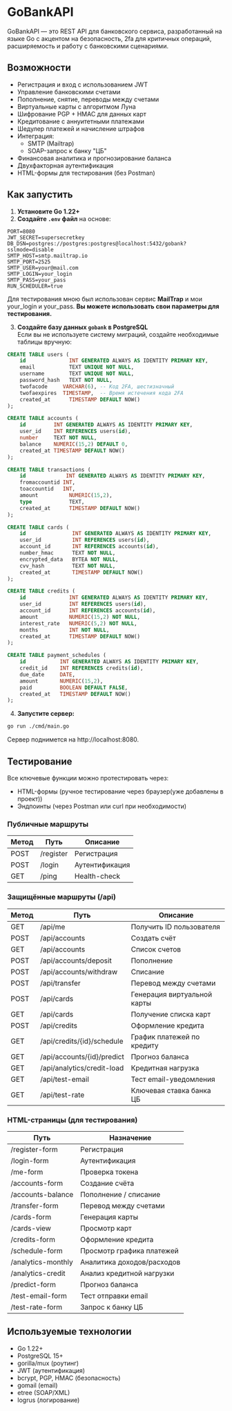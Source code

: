 # GoBankAPI

GoBankAPI — это REST API для банковского сервиса, разработанный на языке Go с акцентом на безопасность, 2fa для критичных операций, расширяемость и работу с банковскими сценариями.

## Возможности

- Регистрация и вход с использованием JWT
- Управление банковскими счетами
- Пополнение, снятие, переводы между счетами
- Виртуальные карты с алгоритмом Луна
- Шифрование PGP + HMAC для данных карт
- Кредитование с аннуитетными платежами
- Шедулер платежей и начисление штрафов
- Интеграция:
  - SMTP (Mailtrap)
  - SOAP-запрос к банку "ЦБ"
- Финансовая аналитика и прогнозирование баланса
- Двухфакторная аутентификация
- HTML-формы для тестирования (без Postman)

## Как запустить

1. **Установите Go 1.22+**
2. **Создайте `.env` файл** на основе:
```
PORT=8080
JWT_SECRET=supersecretkey
DB_DSN=postgres://postgres:postgres@localhost:5432/gobank?sslmode=disable
SMTP_HOST=smtp.mailtrap.io
SMTP_PORT=2525
SMTP_USER=your@mail.com
SMTP_LOGIN=your_login
SMTP_PASS=your_pass
RUN_SCHEDULER=true
```
Для тестирования мною был использован сервис **MailTrap** и мои your_login и your_pass.
**Вы можете использовать свои параметры для тестирования.**


3. **Создайте базу данных `gobank` в PostgreSQL**  
Если вы не используете систему миграций, создайте необходимые таблицы вручную:

```sql
CREATE TABLE users (
    id              INT GENERATED ALWAYS AS IDENTITY PRIMARY KEY,
    email           TEXT UNIQUE NOT NULL,
    username        TEXT UNIQUE NOT NULL,
    password_hash   TEXT NOT NULL,
    twofacode     VARCHAR(6), -- Код 2FA, шестизначный
    twofaexpires  TIMESTAMP,  -- Время истечения кода 2FA
    created_at      TIMESTAMP DEFAULT NOW()
);

CREATE TABLE accounts (
    id         INT GENERATED ALWAYS AS IDENTITY PRIMARY KEY,
    user_id    INT REFERENCES users(id),
    number     TEXT NOT NULL,
    balance    NUMERIC(15,2) DEFAULT 0,
    created_at TIMESTAMP DEFAULT NOW()
);

CREATE TABLE transactions (
    id             INT GENERATED ALWAYS AS IDENTITY PRIMARY KEY,
    fromaccountid INT,
    toaccountid   INT,
    amount          NUMERIC(15,2),
    type            TEXT,
    created_at      TIMESTAMP DEFAULT NOW()
);

CREATE TABLE cards (
    id               INT GENERATED ALWAYS AS IDENTITY PRIMARY KEY,
    user_id          INT REFERENCES users(id),
    account_id       INT REFERENCES accounts(id),
    number_hmac      TEXT NOT NULL,
    encrypted_data   BYTEA NOT NULL,
    cvv_hash         TEXT NOT NULL,
    created_at       TIMESTAMP DEFAULT NOW()
);

CREATE TABLE credits (
    id              INT GENERATED ALWAYS AS IDENTITY PRIMARY KEY,
    user_id         INT REFERENCES users(id),
    account_id      INT REFERENCES accounts(id),
    amount          NUMERIC(15,2) NOT NULL,
    interest_rate   NUMERIC(5,2) NOT NULL,
    months          INT NOT NULL,
    created_at      TIMESTAMP DEFAULT NOW()
);

CREATE TABLE payment_schedules (
    id           INT GENERATED ALWAYS AS IDENTITY PRIMARY KEY,
    credit_id    INT REFERENCES credits(id),
    due_date     DATE,
    amount       NUMERIC(15,2),
    paid         BOOLEAN DEFAULT FALSE,
    created_at   TIMESTAMP DEFAULT NOW()
);
```

4. **Запустите сервер:**

```bash
go run ./cmd/main.go
```
Сервер поднимется на http://localhost:8080.

## Тестирование

Все ключевые функции можно протестировать через:

* HTML-формы (ручное тестирование через браузер(уже добавлены в проект))
* Эндпоинты (через Postman или curl при необходимости)

### Публичные маршруты

| Метод | Путь      | Описание       |
| ----- | --------- | -------------- |
| POST  | /register | Регистрация    |
| POST  | /login    | Аутентификация |
| GET   | /ping     | Health-check   |

### Защищённые маршруты (/api)

| Метод | Путь                       | Описание                    |
| ----- | -------------------------- | --------------------------- |
| GET   | /api/me                    | Получить ID пользователя    |
| POST  | /api/accounts              | Создать счёт                |
| GET   | /api/accounts              | Список счетов               |
| POST  | /api/accounts/deposit      | Пополнение                  |
| POST  | /api/accounts/withdraw     | Списание                    |
| POST  | /api/transfer              | Перевод между счетами       |
| POST  | /api/cards                 | Генерация виртуальной карты |
| GET   | /api/cards                 | Получение списка карт       |
| POST  | /api/credits               | Оформление кредита          |
| GET   | /api/credits/{id}/schedule | График платежей по кредиту  |
| GET   | /api/accounts/{id}/predict | Прогноз баланса             |
| GET   | /api/analytics/credit-load | Кредитная нагрузка          |
| GET   | /api/test-email            | Тест email-уведомления      |
| GET   | /api/test-rate             | Ключевая ставка банка ЦБ    |

### HTML-страницы (для тестирования)

| Путь               | Назначение                 |
| ------------------ | -------------------------- |
| /register-form     | Регистрация                |
| /login-form        | Аутентификация             |
| /me-form           | Проверка токена            |
| /accounts-form     | Создание счёта             |
| /accounts-balance  | Пополнение / списание      |
| /transfer-form     | Перевод между счетами      |
| /cards-form        | Генерация карты            |
| /cards-view        | Просмотр карт              |
| /credits-form      | Оформление кредита         |
| /schedule-form     | Просмотр графика платежей  |
| /analytics-monthly | Аналитика доходов/расходов |
| /analytics-credit  | Анализ кредитной нагрузки  |
| /predict-form      | Прогноз баланса            |
| /test-email-form   | Тест отправки email        |
| /test-rate-form    | Запрос к банку ЦБ          |

## Используемые технологии

* Go 1.22+
* PostgreSQL 15+
* gorilla/mux (роутинг)
* JWT (аутентификация)
* bcrypt, PGP, HMAC (безопасность)
* gomail (email)
* etree (SOAP/XML)
* logrus (логирование)
